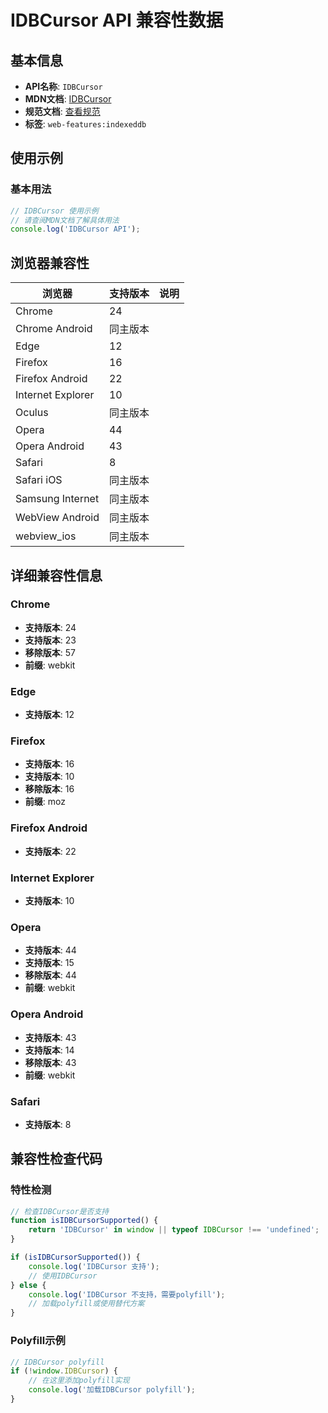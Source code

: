 # IDBCursor API 兼容性数据

## 基本信息

- **API名称**: `IDBCursor`
- **MDN文档**: [IDBCursor](https://developer.mozilla.org/docs/Web/API/IDBCursor)
- **规范文档**: [查看规范](https://w3c.github.io/IndexedDB/#cursor-interface)
- **标签**: `web-features:indexeddb`

## 使用示例

### 基本用法

```javascript
// IDBCursor 使用示例
// 请查阅MDN文档了解具体用法
console.log('IDBCursor API');
```

## 浏览器兼容性

| 浏览器 | 支持版本 | 说明 |
|--------|----------|------|
| Chrome | 24 |  |
| Chrome Android | 同主版本 |  |
| Edge | 12 |  |
| Firefox | 16 |  |
| Firefox Android | 22 |  |
| Internet Explorer | 10 |  |
| Oculus | 同主版本 |  |
| Opera | 44 |  |
| Opera Android | 43 |  |
| Safari | 8 |  |
| Safari iOS | 同主版本 |  |
| Samsung Internet | 同主版本 |  |
| WebView Android | 同主版本 |  |
| webview_ios | 同主版本 |  |

## 详细兼容性信息

### Chrome

- **支持版本**: 24
- **支持版本**: 23
- **移除版本**: 57
- **前缀**: webkit

### Edge

- **支持版本**: 12

### Firefox

- **支持版本**: 16
- **支持版本**: 10
- **移除版本**: 16
- **前缀**: moz

### Firefox Android

- **支持版本**: 22

### Internet Explorer

- **支持版本**: 10

### Opera

- **支持版本**: 44
- **支持版本**: 15
- **移除版本**: 44
- **前缀**: webkit

### Opera Android

- **支持版本**: 43
- **支持版本**: 14
- **移除版本**: 43
- **前缀**: webkit

### Safari

- **支持版本**: 8

## 兼容性检查代码

### 特性检测

```javascript
// 检查IDBCursor是否支持
function isIDBCursorSupported() {
    return 'IDBCursor' in window || typeof IDBCursor !== 'undefined';
}

if (isIDBCursorSupported()) {
    console.log('IDBCursor 支持');
    // 使用IDBCursor
} else {
    console.log('IDBCursor 不支持，需要polyfill');
    // 加载polyfill或使用替代方案
}
```

### Polyfill示例

```javascript
// IDBCursor polyfill
if (!window.IDBCursor) {
    // 在这里添加polyfill实现
    console.log('加载IDBCursor polyfill');
}
```

